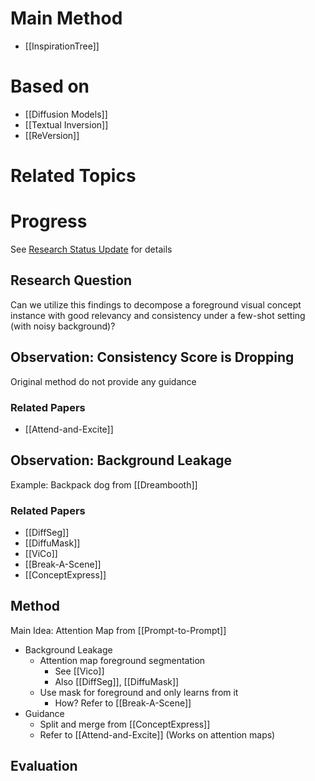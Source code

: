 # Main Method
- [[InspirationTree]]
# Based on
- [[Diffusion Models]]
- [[Textual Inversion]]
- [[ReVersion]]
# Related Topics
# Progress
See [Research Status Update](https://docs.google.com/presentation/d/1QU0q0hEk5PCZbOgBpnlIRauD-u8V3l4USPU5P_oWGUg/edit#slide=id.p) for details
## Research Question
Can we utilize this findings to decompose a foreground visual concept instance with good relevancy and consistency under a few-shot setting (with noisy background)?
## Observation: Consistency Score is Dropping
Original method do not provide any guidance
### Related Papers
- [[Attend-and-Excite]]

## Observation: Background Leakage
Example: Backpack dog from [[Dreambooth]]
### Related Papers
- [[DiffSeg]]
- [[DiffuMask]]
- [[ViCo]]
- [[Break-A-Scene]]
- [[ConceptExpress]]

## Method
Main Idea: Attention Map from [[Prompt-to-Prompt]]
- Background Leakage
	- Attention map foreground segmentation
		- See [[Vico]]
		- Also [[DiffSeg]], [[DiffuMask]]
	- Use mask for foreground and only learns from it
		- How? Refer to [[Break-A-Scene]]
- Guidance
	- Split and merge from [[ConceptExpress]]
	- Refer to [[Attend-and-Excite]] (Works on attention maps)

## Evaluation

